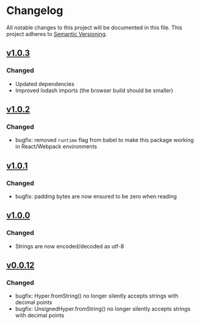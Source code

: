 # Changelog

All notable changes to this project will be documented in this
file.  This project adheres to [Semantic Versioning](http://semver.org/).

## [v1.0.3](https://github.com/stellar/js-xdr/compare/v1.0.2...v1.0.3)

### Changed
- Updated dependencies
- Improved lodash imports (the browser build should be smaller)

## [v1.0.2](https://github.com/stellar/js-xdr/compare/v1.0.1...v1.0.2)

### Changed
- bugfix: removed `runtime` flag from babel to make this package working in React/Webpack environments

## [v1.0.1](https://github.com/stellar/js-xdr/compare/v1.0.0...v1.0.1)

### Changed
- bugfix: padding bytes are now ensured to be zero when reading

## [v1.0.0](https://github.com/stellar/js-xdr/compare/v0.0.12...v1.0.0)

### Changed
- Strings are now encoded/decoded as utf-8

## [v0.0.12](https://github.com/stellar/js-xdr/compare/v0.0.11...v0.0.12)

### Changed
- bugfix: Hyper.fromString() no longer silently accepts strings with decimal points
- bugfix: UnsignedHyper.fromString() no longer silently accepts strings with decimal points
